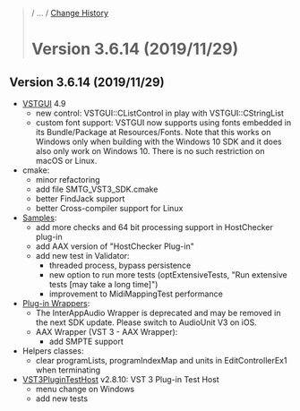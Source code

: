 >/ ... / [Change History](../Index.md)
>
># Version 3.6.14 (2019/11/29)

## Version 3.6.14 (2019/11/29)

- [VSTGUI](../../../What+is+the+VST+3+SDK/VSTGUI.md) 4.9
    - new control: VSTGUI::CListControl in play with VSTGUI::CStringList
    - custom font support: VSTGUI now supports using fonts embedded in its Bundle/Package at Resources/Fonts. Note that this works on Windows only when building with the Windows 10 SDK and it does also only work on Windows 10. There is no such restriction on macOS or Linux.
- cmake:
    - minor refactoring
    - add file SMTG_VST3_SDK.cmake
    - better FindJack support
    - better Cross-compiler support for Linux
- [Samples](../../../What+is+the+VST+3+SDK/Plug-in+Examples.md):
    - add more checks and 64 bit processing support in HostChecker plug-in
    - add AAX version of "HostChecker Plug-in"
    - add new test in Validator:
        - threaded process, bypass persistence
        - new option to run more tests (optExtensiveTests, "Run extensive tests [may take a long time]")
        - improvement to MidiMappingTest performance
- [Plug-in Wrappers](../../../What+is+the+VST+3+SDK/Wrappers/Index.md):
    - The InterAppAudio Wrapper is deprecated and may be removed in the next SDK update. Please switch to AudioUnit V3 on iOS.
    - AAX Wrapper (VST 3 - AAX Wrapper):
        - add SMPTE support
- Helpers classes:
    - clear programLists, programIndexMap and units in EditControllerEx1 when terminating
- [VST3PluginTestHost](../../../What+is+the+VST+3+SDK/Plug-in+Test+Host.md) v2.8.10: VST 3 Plug-in Test Host
    - menu change on Windows
    - add new tests